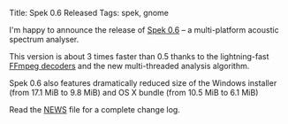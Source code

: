 Title: Spek 0.6 Released
Tags: spek, gnome

I'm happy to announce the release of [Spek 0.6][] – a multi-platform acoustic
spectrum analyser.

This version is about 3 times faster than 0.5 thanks to the lightning-fast
[FFmpeg decoders][] and the new multi-threaded analysis algorithm.

Spek 0.6 also features dramatically reduced size of the Windows installer (from
17.1 MiB to 9.8 MiB) and OS X bundle (from 10.5 MiB to 6.1 MiB)

Read the [NEWS][] file for a complete change log.

  [Spek 0.6]: http://spek-project.org/
  [FFmpeg decoders]: |filename|/2010-07-04-gstreamer-ffmpeg-and-spek.md
  [NEWS]: http://gitorious.org/spek/spek/blobs/0.6/NEWS
